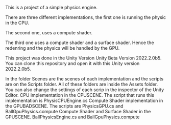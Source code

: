 

This is a project of a simple physics engine.

There are three different implementations, the first one is running the physic in the CPU.

The second one, uses a compute shader.

The third one uses a compute shader and a surface shader. Hence the redenring and the physics will be handled by the GPU.


This project was done in the Unity Version Unity Beta Version 2022.2.0b5. You can clone this repository and open it with this Unity
version 2022.2.0b5.

In the folder Scenes are the scenes of each implementation and the scripts are on the Scripts folder. All of these folders are inside
the Assets folder. You can also change the settings of each scrip in the inspector of the Unity Editor.
CPU implementation in the CPUSCENE. The script that runs this implementation is PhysisCPUEngine.cs 
Compute Shader implementation in the GPUBADSCENE. The scripts are PhysicsGPU.cs and BallGpuPhysics.compute
Compute Shader and Surface Shader in the GPUSCENE. BallPhysicsEngine.cs and  BallGpuPhysics.compute
